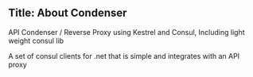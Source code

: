 Title: About Condenser
---
API Condenser / Reverse Proxy using Kestrel and Consul, Including light weight consul lib

A set of consul clients for .net that is simple and integrates with an API proxy